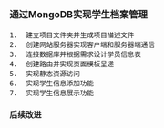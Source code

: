 ### 通过MongoDB实现学生档案管理
    1.  建立项目文件夹并生成项目描述文件
    2.  创建网站服务器实现客户端和服务器端通信
    3.  连接数据库并根据需求设计学员信息表
    4.  创建路由并实现页面模板呈递
    5.  实现静态资源访问
    6.  实现学生信息添加功能
    7.  实现学生信息展示功能
#### 后续改进


